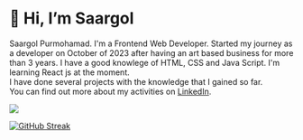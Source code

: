 <h1>👋 Hi, I’m Saargol</h1> 

<p>Saargol Purmohamad. I'm a Frontend Web Developer. Started my journey as a developer on October of 2023 after having an art based business for more than 3 years. I have a good knowlege of HTML, CSS and Java Script. I'm learning React js at the moment.
<br>I have done several projects with the knowledge that I gained so far.<br>You can find out more about my activities on <a href="https://www.linkedin.com/in/saargol-purmohamad/">LinkedIn</a>.</p>
<img src="{https://www.linkedin.com/in/saargol-purmohamad/}"></img>


<img>[![GitHub Streak](https://github-readme-streak-stats.herokuapp.com?user=Saargol&theme=dark)](https://git.io/streak-stats)</img>
